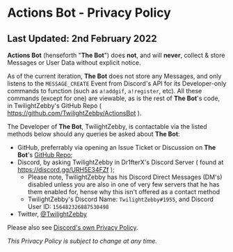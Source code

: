 # Actions Bot - Privacy Policy

## Last Updated: 2nd February 2022

**Actions Bot** (henseforth "**The Bot**") does __not__, and will __never__, collect & store Messages or User Data without explicit notice.

As of the current iteration, **The Bot** does not store any Messages, and only listens to the `MESSAGE_CREATE` Event from Discord's API for its Developer-only commands to function (such as `a!addgif`, `a!register`, etc). All these commands (except for one) are viewable, as is the rest of **The Bot**'s code, in TwilightZebby's GitHub Repo ( https://github.com/TwilightZebby/ActionsBot ).

The Developer of **The Bot**, TwilightZebby, is contactable via the listed methods below should any queries be asked about **The Bot**:

- GitHub, preferrably via opening an Issue Ticket or Discussion on **The Bot**'s [GitHub Repo](https://github.com/TwilightZebby/ActionsBot);
- Discord, by asking TwilightZebby in Dr1fterX's Discord Server ( found at https://discord.gg/URH5E34FZf );
    - Please note, TwilightZebby has his Discord Direct Messages (DM's) disabled unless you are also in one of very few servers that he has them enabled for, hense why this isn't offered as a contact method
    - TwilightZebby's Discord Name: `TwilightZebby#1955`, and Discord User ID: `156482326887530498`
- Twitter, [@TwilightZebby](https://twitter.com/TwilightZebby)

Please also see [Discord's own Privacy Policy](https://discord.com/privacy).

*This Privacy Policy is subject to change at any time.*

